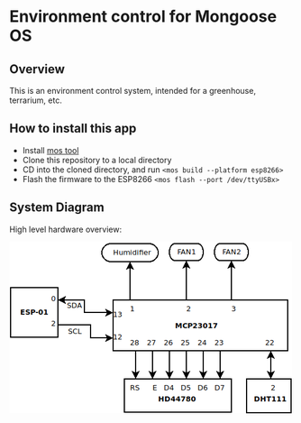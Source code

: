 # Environment control for Mongoose OS

## Overview

This is an environment control system, intended for a greenhouse, terrarium, etc.

## How to install this app

- Install [mos tool](https://mongoose-os.com/software.html)
- Clone this repository to a local directory
- CD into the cloned directory, and run 
	`<mos build --platform esp8266>`
- Flash the firmware to the ESP8266
	`<mos flash --port /dev/ttyUSBx>`

## System Diagram

High level hardware overview:

![System](/Diagram1.png)

